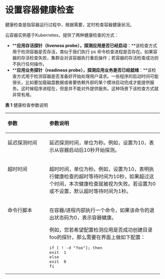 # 设置容器健康检查<a name="cci_01_0013"></a>

健康检查是指容器运行过程中，根据需要，定时检查容器健康状况。

云容器实例基于Kubernetes，提供了两种健康检查的方式：

-   ****应用存活探针（liveness probe），探测应用是否已经启动**：**该检查方式用于检测容器是否存活，类似于我们执行 ps 命令检查进程是否存在。如果容器的存活检查失败，集群会对该容器执行重启操作；若容器的存活检查成功则不执行任何操作。
-   ****应用业务探针（readiness probe），探测应用业务是否已经就绪**：**该检查方式用于检测容器是否准备好开始处理用户请求。一些程序的启动时间可能很长，比如要加载磁盘数据或者要依赖外部的某个模块启动完成才能提供服务。这时候程序进程在，但是并不能对外提供服务。这种场景下该检查方式就非常有用。

**表 1**  健康检查参数说明

<a name="zh-cn_topic_0052519475_table548283811358"></a>
<table><thead align="left"><tr id="zh-cn_topic_0052519475_row1948333883520"><th class="cellrowborder" valign="top" width="27%" id="mcps1.2.3.1.1"><p id="zh-cn_topic_0052519475_p17483038163512"><a name="zh-cn_topic_0052519475_p17483038163512"></a><a name="zh-cn_topic_0052519475_p17483038163512"></a>参数</p>
</th>
<th class="cellrowborder" valign="top" width="73%" id="mcps1.2.3.1.2"><p id="zh-cn_topic_0052519475_p74835383351"><a name="zh-cn_topic_0052519475_p74835383351"></a><a name="zh-cn_topic_0052519475_p74835383351"></a>参数说明</p>
</th>
</tr>
</thead>
<tbody><tr id="zh-cn_topic_0052519475_row174831338113511"><td class="cellrowborder" valign="top" width="27%" headers="mcps1.2.3.1.1 "><p id="p183641821163711"><a name="p183641821163711"></a><a name="p183641821163711"></a>延迟探测时间</p>
</td>
<td class="cellrowborder" valign="top" width="73%" headers="mcps1.2.3.1.2 "><p id="zh-cn_topic_0052519475_p05855219373"><a name="zh-cn_topic_0052519475_p05855219373"></a><a name="zh-cn_topic_0052519475_p05855219373"></a>延迟探测时间，单位为秒。例如，设置为10，表示从容器启动后10秒开始探测。</p>
</td>
</tr>
<tr id="zh-cn_topic_0052519475_row94831338173514"><td class="cellrowborder" valign="top" width="27%" headers="mcps1.2.3.1.1 "><p id="p36325348374"><a name="p36325348374"></a><a name="p36325348374"></a>超时时间</p>
</td>
<td class="cellrowborder" valign="top" width="73%" headers="mcps1.2.3.1.2 "><p id="zh-cn_topic_0052519475_p1322592833713"><a name="zh-cn_topic_0052519475_p1322592833713"></a><a name="zh-cn_topic_0052519475_p1322592833713"></a>超时时间，单位为秒。例如，设置为10，表明执行健康检查的超时等待时间为10秒，如果超过这个时间，本次健康检查就被视为失败。若设置为0或不设置，默认超时等待时间为1秒。</p>
</td>
</tr>
<tr id="zh-cn_topic_0052519475_row13483173883511"><td class="cellrowborder" valign="top" width="27%" headers="mcps1.2.3.1.1 "><p id="zh-cn_topic_0052519475_p14514582120"><a name="zh-cn_topic_0052519475_p14514582120"></a><a name="zh-cn_topic_0052519475_p14514582120"></a>命令行脚本</p>
</td>
<td class="cellrowborder" valign="top" width="73%" headers="mcps1.2.3.1.2 "><p id="p17706131019011"><a name="p17706131019011"></a><a name="p17706131019011"></a>在容器/进程内部执行一个命令，如果该命令的退出状态码为0，表示容器健康。</p>
<p id="zh-cn_topic_0052519475_p57791332173716"><a name="zh-cn_topic_0052519475_p57791332173716"></a><a name="zh-cn_topic_0052519475_p57791332173716"></a>例如，您若希望配置检测应用是否成功创建目录foo的探针，那么需要在界面上做如下配置：</p>
<pre class="screen" id="zh-cn_topic_0052519475_screen18435113712379"><a name="zh-cn_topic_0052519475_screen18435113712379"></a><a name="zh-cn_topic_0052519475_screen18435113712379"></a>if [ ! -d "foo"]; then
exit  1 
else  
exit  0 
fi </pre>
</td>
</tr>
</tbody>
</table>

